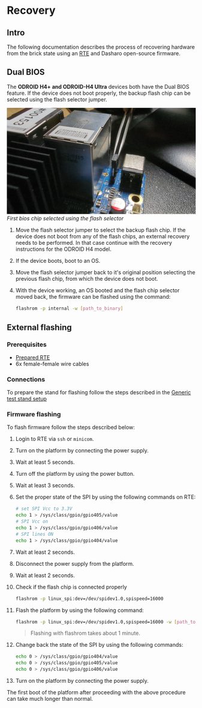# Recovery

## Intro

The following documentation describes the process of recovering hardware from
the brick state using an [RTE](../../transparent-validation/rte/introduction.md)
and Dasharo open-source firmware.

## Dual BIOS

The **ODROID H4+ and ODROID-H4 Ultra** devices both have the Dual BIOS
feature. If the device does not boot properly, the backup flash chip can be
selected using the flash selector jumper.

![](../../images/odroid_flash_switch.jpg)
*First bios chip selected using the flash selector*

1. Move the flash selector jumper to select the backup flash chip. If the
   device does not boot from any of the flash chips, an external recovery
   needs to be performed. In that case continue with the recovery instructions
   for the ODROID H4 model.
2. If the device boots, boot to an OS.
3. Move the flash selector jumper back to it's original position selecting the
   previous flash chip, from which the device does not boot.
4. With the device working, an OS booted and the flash chip selector moved
   back, the firmware can be flashed using the command:

    ```bash
    flashrom -p internal -w [path_to_binary]
    ```

## External flashing

### Prerequisites

* [Prepared RTE](../../transparent-validation/rte/v1.1.0/quick-start-guide.md)
* 6x female-female wire cables

### Connections

To prepare the stand for flashing follow the steps described in
the [Generic test stand setup](../../unified-test-documentation/generic-testing-stand-setup.md#detailed-description-of-the-process)

### Firmware flashing

To flash firmware follow the steps described below:

1. Login to RTE via `ssh` or `minicom`.
2. Turn on the platform by connecting the power supply.
3. Wait at least 5 seconds.
4. Turn off the platform by using the power button.
5. Wait at least 3 seconds.
6. Set the proper state of the SPI by using the following commands on RTE:

    ```bash
    # set SPI Vcc to 3.3V
    echo 1 > /sys/class/gpio/gpio405/value
    # SPI Vcc on
    echo 1 > /sys/class/gpio/gpio406/value
    # SPI lines ON
    echo 1 > /sys/class/gpio/gpio404/value
    ```

7. Wait at least 2 seconds.
8. Disconnect the power supply from the platform.
9. Wait at least 2 seconds.
10. Check if the flash chip is connected properly

    ```bash
    flashrom -p linux_spi:dev=/dev/spidev1.0,spispeed=16000
    ```

11. Flash the platform by using the following command:

    ```bash
    flashrom -p linux_spi:dev=/dev/spidev1.0,spispeed=16000 -w [path_to_binary]
    ```

    > Flashing with flashrom takes about 1 minute.

12. Change back the state of the SPI by using the following commands:

    ```bash
    echo 0 > /sys/class/gpio/gpio404/value
    echo 0 > /sys/class/gpio/gpio405/value
    echo 0 > /sys/class/gpio/gpio406/value
    ```

13. Turn on the platform by connecting the power supply.

The first boot of the platform after proceeding with the above procedure can
take much longer than normal.
